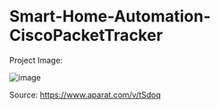 # Smart-Home-Automation-CiscoPacketTracker


Project Image:


![image](https://github.com/user-attachments/assets/c45778b4-0fad-4292-bfe1-9989f7163b63)


Source: https://www.aparat.com/v/tSdoq

